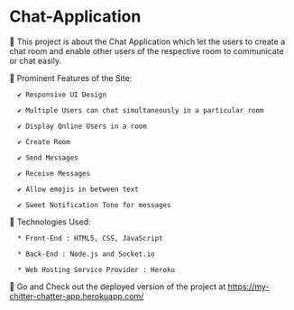 # Chat-Application

📝 This project is about the Chat Application which let the users to create a chat room and enable other users of the respective room to communicate or chat easily.


📝 Prominent Features of the Site:

      ✔ Responsive UI Design

      ✔ Multiple Users can chat simultaneously in a particular room

      ✔ Display Online Users in a room

      ✔ Create Room

      ✔ Send Messages

      ✔ Receive Messages
      
      ✔ Allow emojis in between text

      ✔ Sweet Notification Tone for messages 

      


📝 Technologies Used:

      * Front-End : HTML5, CSS, JavaScript

      * Back-End : Node.js and Socket.io

      * Web Hosting Service Provider : Heroku  
      
      
📝 Go and Check out the deployed version of the project at https://my-chitter-chatter-app.herokuapp.com/

